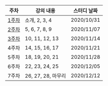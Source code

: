 |주차|강의 내용|스터디 날짜|
|------|---|---|
|[1주차](https://github.com/chaticker/CS_Study/tree/main/1%EC%A3%BC%EC%B0%A8)|소개, 2, 3, 4|2020/10/31|
|[2주차](https://github.com/chaticker/CS_Study/tree/main/2%EC%A3%BC%EC%B0%A8)|5, 6, 7, 8, 9|2020/11/07|
|[3주차](https://github.com/chaticker/CS_Study/tree/main/3%EC%A3%BC%EC%B0%A8)|10, 11, 12, 13|2020/11/14|
|4주차|14, 15, 16, 17|2020/11/21|
|5주차|18, 19, 20, 21|2020/11/28|
|6주차|22, 23, 24, 25|2020/12/05|
|7주차|26, 27, 28, 마무리|2020/12/12|
